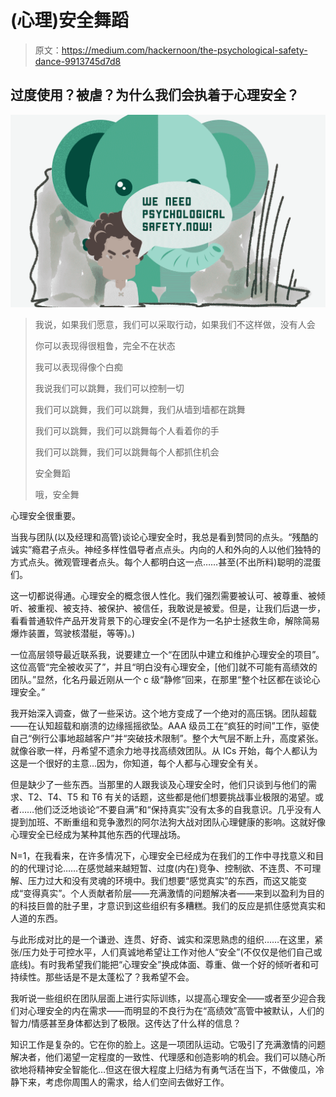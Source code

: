 # (心理)安全舞蹈

> 原文：<https://medium.com/hackernoon/the-psychological-safety-dance-9913745d7d8>

## 过度使用？被虐？为什么我们会执着于心理安全？

![](img/495aaf53115cab620bf741b89e612a73.png)

> 我说，如果我们愿意，我们可以采取行动，如果我们不这样做，没有人会
> 
> 你可以表现得很粗鲁，完全不在状态
> 
> 我可以表现得像个白痴
> 
> 我说我们可以跳舞，我们可以控制一切
> 
> 我们可以跳舞，我们可以跳舞，我们从墙到墙都在跳舞
> 
> 我们可以跳舞，我们可以跳舞每个人看着你的手
> 
> 我们可以跳舞，我们可以跳舞每个人都抓住机会
> 
> 安全舞蹈
> 
> 哦，安全舞

心理安全很重要。

当我与团队(以及经理和高管)谈论心理安全时，我总是看到赞同的点头。“残酷的诚实”瘾君子点头。神经多样性倡导者点点头。内向的人和外向的人以他们独特的方式点头。微观管理者点头。每个人都明白这一点……甚至(不出所料)聪明的混蛋们。

这一切都说得通。心理安全的概念很人性化。我们强烈需要被认可、被尊重、被倾听、被重视、被支持、被保护、被信任，我敢说是被爱。但是，让我们后退一步，看看普通软件产品开发背景下的心理安全(不是作为一名护士拯救生命，解除简易爆炸装置，驾驶核潜艇，等等)。)

一位高层领导最近联系我，说要建立一个“在团队中建立和维护心理安全的项目”。这位高管“完全被收买了”，并且“明白没有心理安全，[他们]就不可能有高绩效的团队。”显然，化名丹最近刚从一个 c 级“静修”回来，在那里“整个社区都在谈论心理安全。”

我开始深入调查，做了一些采访。这个地方变成了一个绝对的高压锅。团队超载——在认知超载和崩溃的边缘摇摇欲坠。AAA 级员工在“疯狂的时间”工作，驱使自己“例行公事地超越客户”并“突破技术限制”。整个大气层不断上升，高度紧张。就像谷歌一样，丹希望不遗余力地寻找高绩效团队。从 ICs 开始，每个人都认为这是一个很好的主意…因为，你知道，每个人都与心理安全有关。

但是缺少了一些东西。当那里的人跟我谈及心理安全时，他们只谈到与他们的需求、T2、T4、T5 和 T6 有关的话题，这些都是他们想要挑战事业极限的渴望。或者……他们泛泛地谈论“不要自满”和“保持真实”没有太多的自我意识。几乎没有人提到加班、不断重组和竞争激烈的阿尔法狗大战对团队心理健康的影响。这就好像心理安全已经成为某种其他东西的代理战场。

N=1，在我看来，在许多情况下，心理安全已经成为在我们的工作中寻找意义和目的的代理讨论……在感觉越来越短暂、过度(内在)竞争、控制欲、不连贯、不可理解、压力过大和没有灵魂的环境中。我们想要“感觉真实”的东西，而这又能变成“变得真实”。个人贡献者阶层——充满激情的问题解决者——来到以盈利为目的的科技巨兽的肚子里，才意识到这些组织有多糟糕。我们的反应是抓住感觉真实和人道的东西。

与此形成对比的是一个谦逊、连贯、好奇、诚实和深思熟虑的组织……在这里，紧张/压力处于可控水平，人们真诚地希望让工作对他人“安全”(不仅仅是他们自己或底线)。有时我希望我们能把“心理安全”换成体面、尊重、做一个好的倾听者和可持续性。那些话是不是太蓬松了？我希望不会。

我听说一些组织在团队层面上进行实际训练，以提高心理安全——或者至少迎合我们对心理安全的内在需求——而明显的不良行为在“高绩效”高管中被默认，人们的智力/情感甚至身体都达到了极限。这传达了什么样的信息？

知识工作是复杂的。它在你的脸上。这是一项团队运动。它吸引了充满激情的问题解决者，他们渴望一定程度的一致性、代理感和创造影响的机会。我们可以随心所欲地将精神安全智能化…但这在很大程度上归结为有勇气活在当下，不做傻瓜，冷静下来，考虑你周围人的需求，给人们空间去做好工作。